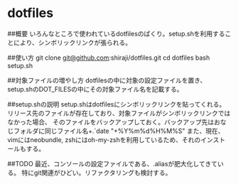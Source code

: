 # dotfiles
##概要
いろんなところで使われているdotfilesのぱくり。setup.shを利用することにより、シンボリックリンクが張られる。

##使い方
    git clone git@github.com:shiraji/dotfiles.git
    cd dotfiles
    bash setup.sh

##対象ファイルの増やし方
dotfilesの中に対象の設定ファイルを置き、setup.shのDOT_FILESの中にその対象ファイル名を記載する。

##setup.shの説明
setup.shはdotfilesにシンボリックリンクを貼ってくれる。
リリース先のファイルが存在しており、対象ファイルがシンボリックリンクではなかった場合、
そのファイルをバックアップしておく。バックアップ先はおなじフォルダに同じファイル名+.`date "+%Y%m%d%H%M%S"
また、現在、vimにはneobundle, zshにはoh-my-zshを利用しているため、それのインストールもする。

##TODO
最近、コンソールの設定ファイルである、.aliasが肥大化してきている。
特にgit関連がひどい。リファクタリングも検討する。
